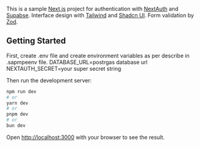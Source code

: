 This is a sample [Next.js](https://nextjs.org/) project for authentication with [NextAuth](https://next-auth.js.org/) and [Supabse](https://supabase.com/).
Interface design with [Tailwind](https://tailwindcss.com/) and [Shadcn UI](https://ui.shadcn.com/).
Form validation by [Zod](https://zod.dev/).

## Getting Started

First, create .env file and create environment variables as per describe in .sapmpeenv file.
DATABASE_URL=postrgas database url
NEXTAUTH_SECRET=your super secret string

Then run the development server:

```bash
npm run dev
# or
yarn dev
# or
pnpm dev
# or
bun dev
```

Open [http://localhost:3000](http://localhost:3000) with your browser to see the result.
